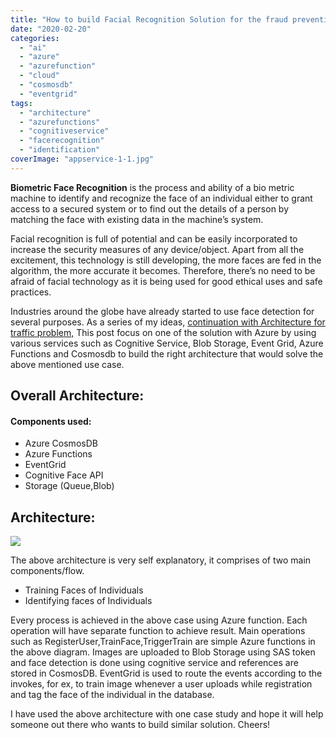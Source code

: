 ```yaml
---
title: "How to build Facial Recognition Solution for the fraud prevention using Azure AI and Cosmosdb"
date: "2020-02-20"
categories: 
  - "ai"
  - "azure"
  - "azurefunction"
  - "cloud"
  - "cosmosdb"
  - "eventgrid"
tags: 
  - "architecture"
  - "azurefunctions"
  - "cognitiveservice"
  - "facerecognition"
  - "identification"
coverImage: "appservice-1-1.jpg"
---
```


**Biometric Face Recognition** is the process and ability of a bio metric machine to identify and recognize the face of an individual either to grant access to a secured system or to find out the details of a person by matching the face with existing data in the machine’s system.

Facial recognition is full of potential and can be easily incorporated to increase the security measures of any device/object. Apart from all the excitement, this technology is still developing, the more faces are fed in the algorithm, the more accurate it becomes. Therefore, there’s no need to be afraid of facial technology as it is being used for good ethical uses and safe practices.

Industries around the globe have already started to use face detection for several purposes. As a series of my ideas, [continuation with Architecture for traffic problem,](https://sajeetharan.com/2019/06/13/how-azure-cosmosdb-functions-powerbi-iot-hub-could-solve-the-burning-traffic-problem/) This post focus on one of the solution with Azure by using various services such as Cognitive Service, Blob Storage, Event Grid, Azure Functions and Cosmosdb to build the right architecture that would solve the above mentioned use case.

## Overall Architecture:

#### Components used:

- Azure CosmosDB
- Azure Functions
- EventGrid
- Cognitive Face API
- Storage (Queue,Blob)

## Architecture:

![](https://sajeetharan.wordpress.com/wp-content/uploads/2020/02/face-detection-1.png?w=900)

The above architecture is very self explanatory, it comprises of two main components/flow.

- Training Faces of Individuals
- Identifying faces of Individuals

Every process is achieved in the above case using Azure function. Each operation will have separate function to achieve result. Main operations such as RegisterUser,TrainFace,TriggerTrain are simple Azure functions in the above diagram. Images are uploaded to Blob Storage using SAS token and face detection is done using cognitive service and references are stored in CosmosDB. EventGrid is used to route the events according to the invokes, for ex, to train image whenever a user uploads while registration and tag the face of the individual in the database.

I have used the above architecture with one case study and hope it will help someone out there who wants to build similar solution. Cheers!
